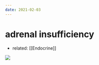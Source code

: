 ```yaml
---
date: 2021-02-03
---
```


# adrenal insufficiency

- related: [[Endocrine]]

<!-- adrenal insufficiency initial workup for cortisol and ACTH -->

![](https://photos.thisispiggy.com/file/wikiFiles/image-20200827070514632.png)
